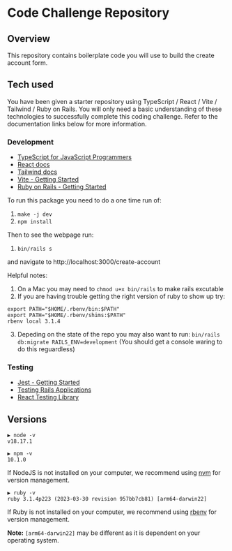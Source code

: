 # Code Challenge Repository

## Overview

This repository contains boilerplate code you will use to build the create account form.

## Tech used

You have been given a starter repository using TypeScript / React / Vite / Tailwind / Ruby on Rails. You will only need
a basic understanding of these technologies to successfully complete this coding challenge. Refer to the documentation
links below for more information.

### Development

- [TypeScript for JavaScript Programmers](https://www.typescriptlang.org/docs/handbook/typescript-in-5-minutes.html)
- [React docs](https://reactjs.org/docs/hello-world.html)
- [Tailwind docs](https://tailwindcss.com/docs/installation)
- [Vite - Getting Started](https://vitejs.dev/guide/)
- [Ruby on Rails - Getting Started](https://guides.rubyonrails.org/getting_started.html)

To run this package you need to do a one time run of:

1. `make -j dev`
2. `npm install`

Then to see the webpage run:

1. `bin/rails s`

and navigate to http://localhost:3000/create-account

Helpful notes:

1. On a Mac you may need to `chmod u+x bin/rails` to make rails excutable
2. If you are having trouble getting the right version of ruby to show up try:

```
export PATH="$HOME/.rbenv/bin:$PATH"
export PATH="$HOME/.rbenv/shims:$PATH"
rbenv local 3.1.4
```

3. Depeding on the state of the repo you may also want to run: `bin/rails db:migrate RAILS_ENV=development` (You should get a console waring to do this reguardless)

### Testing

- [Jest - Getting Started](https://jestjs.io/docs/getting-started)
- [Testing Rails Applications](https://guides.rubyonrails.org/testing.html)
- [React Testing Library](https://testing-library.com/docs/react-testing-library/example-intro)

<!-- TODO check if this is accurate... I had troble just running this single command -->
<!-- ## Commands -->
<!-- `make -j dev` installs packages and starts the development server. The site exists at `localhost:3000`. -->
<!-- `make -j test` runs the tests. -->

## Versions

```
▶ node -v
v18.17.1

▶ npm -v
10.1.0
```

If NodeJS is not installed on your computer, we recommend using [nvm](https://github.com/nvm-sh/nvm) for version management.

```
▶ ruby -v
ruby 3.1.4p223 (2023-03-30 revision 957bb7cb81) [arm64-darwin22]
```

If Ruby is not installed on your computer, we recommend using [rbenv](https://github.com/rbenv/rbenv) for version management.

**Note:** `[arm64-darwin22]` may be different as it is dependent on your operating system.
